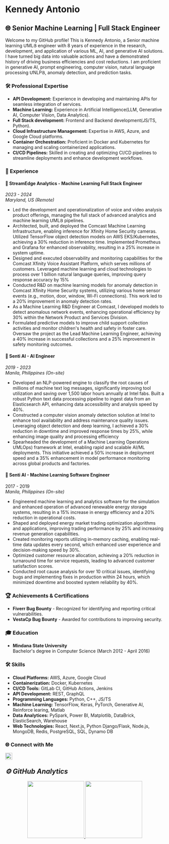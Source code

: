 # Kennedy Antonio

## 🌐 Senior Machine Learning | Full Stack Engineer

Welcome to my GitHub profile! This is Kennedy Antonio, a Senior machine learning ՄMLՅ engineer with 8 years of experience in the research, development, and application of various ML, AI, and generative AI solutions. I have turned big data into valuable actions and have a demonstrated history of driving business efficiencies and cost reductions. I am proficient in generative AI, prompt engineering, computer vision, natural language processing ՄNLPՅ, anomaly detection, and prediction tasks.


### 🛠️ Professional Expertise

- **API Development:** Experience in developing and maintaining APIs for seamless integration of services.
- **Machine Learning:** Experience in Artificial Intelligence(LLM, Generative AI, Computer Vision, Data Analytics).
- **Full Stack development:** Frontend and Backend development(JS/TS, Python).
- **Cloud Infrastructure Management:** Expertise in AWS, Azure, and Google Cloud platforms.
- **Container Orchestration:** Proficient in Docker and Kubernetes for managing and scaling containerized applications.
- **CI/CD Pipelines:** Skilled in creating and optimizing CI/CD pipelines to streamline deployments and enhance development workflows.


### 💼 Experience

#### 🏢 **StreamEdge Analytics** - Machine Learning Full Stack Engineer
*2023 - 2024*  
*Maryland, US (Remote)*

- Led the development and operationalization of voice and video analysis product offerings, managing the full stack of advanced analytics and machine learning ՄMLՅ pipelines.
- Architected, built, and deployed the Comcast Machine Learning Infrastructure, enabling inference for Xfinity Home Security cameras. Utilized TensorFlow object detection models on AWS EKS/Kubernetes, achieving a 30% reduction in inference time. Implemented Prometheus and Grafana for enhanced observability, resulting in a 25% increase in system uptime.
- Designed and executed observability and monitoring capabilities for the Comcast Xfinity Voice Assistant Platform, which serves millions of customers. Leveraged machine learning and cloud technologies to process over 1 billion natural language queries, improving query response accuracy by 15%
- Conducted R&D on machine learning models for anomaly detection in Comcast Xfinity Home Security systems, utilizing various home sensor events (e.g., motion, door, window, Wi-Fi connections). This work led to a 20% improvement in anomaly detection rates.
- As a Machine Learning R&D Engineer at Comcast, I developed models to detect anomalous network events, enhancing operational efficiency by 30% within the Network Product and Services Division.
- Formulated predictive models to improve child support collection activities and monitor children's health and safety in foster care. Oversaw the project as the Lead Machine Learning Engineer, achieving a 40% increase in successful collections and a 25% improvement in safety monitoring outcomes.

#### 🏢 **Senti AI** - AI Engineer
*2019 - 2023*  
*Manila, Philippines (On-site)*

- Developed an NLP-powered engine to classify the root causes of millions of machine text log messages, significantly improving tool utilization and saving over 1,500 labor hours annually at Intel fabs. Built a robust Python text data processing pipeline to ingest data from an Elasticsearch API, enhancing data accessibility and analysis speed by 40%.
- Constructed a computer vision anomaly detection solution at Intel to enhance tool availability and address maintenance quality issues. Leveraging object detection and deep learning, I achieved a 30% reduction in downtime and improved response times by 25%, while enhancing image quality and processing efficiency
- Spearheaded the development of a Machine Learning Operations ՄMLOps) framework at Intel, enabling rapid and scalable AI/ML deployments. This initiative achieved a 50% increase in deployment speed and a 35% enhancement in model performance monitoring across global products and factories.


#### 🏢 **Senti AI** - Machine Learning Software Engineer
2017 - 2019  
*Manila, Philippines (On-site)*

- Engineered machine learning and analytics software for the simulation and enhanced operation of advanced renewable energy storage systems, resulting in a 15% increase in energy efficiency and a 20% reduction in operational costs.
- Shaped and deployed energy market trading optimization algorithms and applications, improving trading performance by 25% and increasing revenue generation capabilities.
- Created monitoring reports utilizing in-memory caching, enabling real-time data updates every second, which enhanced user experience and decision-making speed by 30%.
- Optimized customer resource allocation, achieving a 20% reduction in turnaround time for service requests, leading to advanced customer satisfaction scores.
- Conducted root cause analysis for over 10 critical issues, identifying bugs and implementing fixes in production within 24 hours, which minimized downtime and boosted system reliability by 40%.

### 🏆 Achievements & Certifications

- **Fiverr Bug Bounty** - Recognized for identifying and reporting critical vulnerabilities.
- **VestaCp Bug Bounty** - Awarded for contributions to improving security.

### 🎓 Education

- **Mindana State University**  
  Bachelor's degree in Computer Science (March 2012 - April 2016)

### 🛠️ Skills

- **Cloud Platforms:** AWS, Azure, Google Cloud
- **Containerization:** Docker, Kubernetes
- **CI/CD Tools:** GitLab CI, GitHub Actions, Jenkins
- **API Development:** REST, GraphQL
- **Programming Languages:** Python, C++, JS/TS
- **Machine Learning:** TensorFlow, Keras, PyTorch, Generative AI, Reinforce learing, Matlab
- **Data Analytices:** PySpark, Power BI, Matplotlib, DataBrick, ElasticSearch, Warehouse
- **Web Technologies:** React, Next.js, Python Django/Flask, Node.js, MongoDB, Redis, PostgreSQL, SQL, Dynamo DB

### 🌐 Connect with Me
[<img align="left" alt="LinkedIn" width="22px" src="https://cdn-icons-png.flaticon.com/512/174/174857.png" />][linkedin]

<br />

<h2><i>⚙️ GitHub Analytics</i></h2>

<p align="center">
<a href="https://github.com/ranareehanaslam">
  <img height="180em"  src="https://github-readme-stats-eight-theta.vercel.app/api/top-langs/?username=ranareehanaslam&layout=compact&langs_count=8&theme=algolia"/>
</a>
  <img height="180em" src="https://github-readme-streak-stats.herokuapp.com/?user=ranareehanaslam&show_icons=true&locale=en&layout=demo&theme=merko&hide_border=true" />
</p>

<!-- Actual links to your social media accounts -->
[linkedin]: https://www.linkedin.com/in/kennedy-antonio-654a7933b/


<!---
kennedyantonio030/kennedyantonio030 is a ✨ special ✨ repository because its `README.md` (this file) appears on your GitHub profile.
You can click the Preview link to take a look at your changes.
--->

